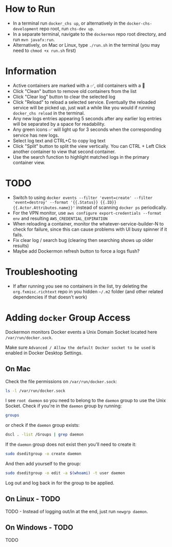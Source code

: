 # How to Run
* In a terminal run `docker_chs up`, or alternatively in the `docker-chs-development` repo root, run `chs-dev up`.
* In a separate terminal, navigate to the `dockermon` repo root directory, and run `mvn javafx:run`.
* Alternatively, on Mac or Linux, type `./run.sh` in the terminal (you may need to `chmod +x run.sh` first)
# Information
* Active containers are marked with a ✅, old containers with a 🛑
* Click "Clean" button to remove old containers from the list
* Click "Clear log" button to clear the selected log
* Click "Reload" to reload a selected service. Eventually the reloaded service will be picked up, just wait a while like you would if running `docker_chs reload` in the terminal.
* Any new logs entries appearing 5 seconds after any earlier log entries will be separated by a space for readability.
* Any green icons ✅ will light up for 3 seconds when the corresponding service has new logs.
* Select log text and CTRL+C to copy log text
* Click "Split" button to split the view vertically. You can CTRL + Left Click another container to view that second container.
* Use the search function to highlight matched logs in the primary container view.
# TODO
* Switch to using `docker events --filter 'event=create' --filter 'event=destroy' --format '{{.Status}} {{.ID}} {{.Actor.Attributes.name}}'` instead of scanning `docker ps` periodically.
* For the VPN monitor, use `aws configure export-credentials --format env` and resulting `AWS_CREDENTIAL_EXPIRATION`
* When reloading a container, monitor the whatever-service-builder-N to check for failure, since this can cause problems with UI busy spinner if it fails.
* Fix clear log / search bug (clearing then searching shows up older results)
* Maybe add Dockermon refresh button to force a logs flush?
# Troubleshooting
* If after running you see no containers in the list, try deleting the `org.fxmisc.richtext` repo in you hidden `~/.m2` folder (and other related dependencies if that doesn't work)

# Adding `docker` Group Access
Dockermon monitors Docker events a Unix Domain Socket located here `/var/run/docker.sock`.

Make sure `Advanced / Allow the default Docker socket to be used` is enabled in Docker Desktop Settings.

## On Mac
Check the file permissions on `/var/run/docker.sock`:
```bash
ls -l /var/run/docker.sock
```
I see `root daemon` so you need to belong to the `daemon` group to use the Unix Socket.  Check if you're in the `daemon` group by running:
```bash
groups
```
or check if the `daemon` group exists:
```bash
dscl . -list /Groups | grep daemon
```
If the `daemon` group does not exist then you'll need to create it:
```bash
sudo dseditgroup -o create daemon
```
And then add yourself to the group:
```bash
sudo dseditgroup -o edit -a $(whoami) -t user daemon
```
Log out and log back in for the group to be applied.

## On Linux - TODO
TODO - Instead of logging out/in at the end, just run `newgrp daemon`.

## On Windows - TODO
TODO
